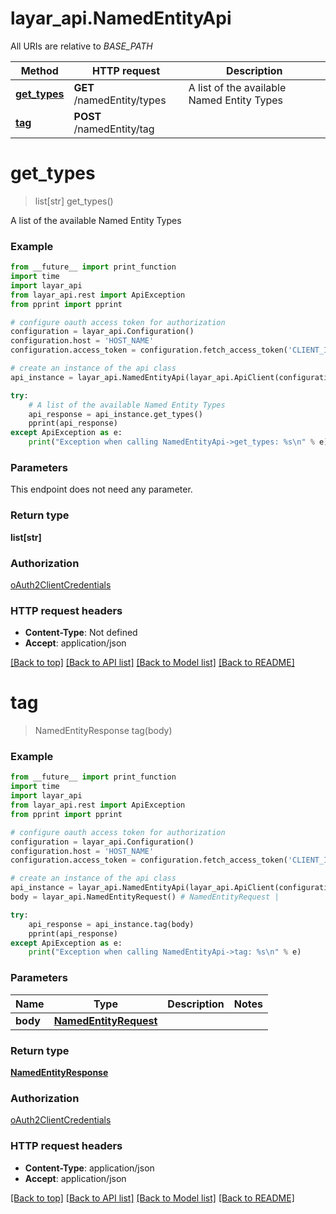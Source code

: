 # layar_api.NamedEntityApi

All URIs are relative to *BASE_PATH*

Method | HTTP request | Description
------------- | ------------- | -------------
[**get_types**](NamedEntityApi.md#get_types) | **GET** /namedEntity/types | A list of the available Named Entity Types
[**tag**](NamedEntityApi.md#tag) | **POST** /namedEntity/tag | 

# **get_types**
> list[str] get_types()

A list of the available Named Entity Types

### Example
```python
from __future__ import print_function
import time
import layar_api
from layar_api.rest import ApiException
from pprint import pprint

# configure oauth access token for authorization
configuration = layar_api.Configuration()
configuration.host = 'HOST_NAME'
configuration.access_token = configuration.fetch_access_token('CLIENT_ID', 'CLIENT_SECRET')

# create an instance of the api class
api_instance = layar_api.NamedEntityApi(layar_api.ApiClient(configuration))

try:
    # A list of the available Named Entity Types
    api_response = api_instance.get_types()
    pprint(api_response)
except ApiException as e:
    print("Exception when calling NamedEntityApi->get_types: %s\n" % e)
```

### Parameters
This endpoint does not need any parameter.

### Return type

**list[str]**

### Authorization

[oAuth2ClientCredentials](../README.md#oAuth2ClientCredentials)

### HTTP request headers

 - **Content-Type**: Not defined
 - **Accept**: application/json

[[Back to top]](#) [[Back to API list]](../README.md#documentation-for-api-endpoints) [[Back to Model list]](../README.md#documentation-for-models) [[Back to README]](../README.md)

# **tag**
> NamedEntityResponse tag(body)



### Example
```python
from __future__ import print_function
import time
import layar_api
from layar_api.rest import ApiException
from pprint import pprint

# configure oauth access token for authorization
configuration = layar_api.Configuration()
configuration.host = 'HOST_NAME'
configuration.access_token = configuration.fetch_access_token('CLIENT_ID', 'CLIENT_SECRET')

# create an instance of the api class
api_instance = layar_api.NamedEntityApi(layar_api.ApiClient(configuration))
body = layar_api.NamedEntityRequest() # NamedEntityRequest | 

try:
    api_response = api_instance.tag(body)
    pprint(api_response)
except ApiException as e:
    print("Exception when calling NamedEntityApi->tag: %s\n" % e)
```

### Parameters

Name | Type | Description  | Notes
------------- | ------------- | ------------- | -------------
 **body** | [**NamedEntityRequest**](NamedEntityRequest.md)|  | 

### Return type

[**NamedEntityResponse**](NamedEntityResponse.md)

### Authorization

[oAuth2ClientCredentials](../README.md#oAuth2ClientCredentials)

### HTTP request headers

 - **Content-Type**: application/json
 - **Accept**: application/json

[[Back to top]](#) [[Back to API list]](../README.md#documentation-for-api-endpoints) [[Back to Model list]](../README.md#documentation-for-models) [[Back to README]](../README.md)

